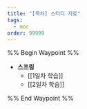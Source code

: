 ```yaml
---
title: "[목차] 스터디 자료"
tags:
  - moc
order: 99999
---
```

%% Begin Waypoint %%
- **스프링**
	- [[1일차 학습]]
	- [[2일차 학습]]

%% End Waypoint %%